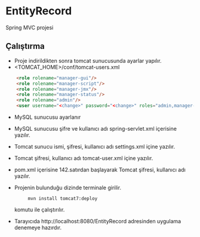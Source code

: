 # EntityRecord
Spring MVC projesi

## Çalıştırma
- Proje indirildikten sonra tomcat sunucusunda ayarlar yapılır.
- <TOMCAT_HOME>/conf/tomcat-users.xml
```html
    <role rolename="manager-gui"/>
    <role rolename="manager-script"/>
    <role rolename="manager-jmx"/>
    <role rolename="manager-status"/>
    <role rolename="admin"/>
    <user username="<change>" password="<change>" roles="admin,manager-gui,manager-script"/>
```
- MySQL sunucusu ayarlanır
- MySQL sunucusu şifre ve kullanıcı adı spring-servlet.xml içerisine yazılır.
- Tomcat sunucu ismi, şifresi, kullanıcı adı settings.xml içine yazılır.
- Tomcat şifresi, kullanıcı adı tomcat-user.xml içine yazılır.
- pom.xml içerisine 142.satırdan başlayarak Tomcat şifresi, kullanıcı adı yazılır.
- Projenin bulunduğu dizinde terminale girilir.
    
    ```console
         mvn install tomcat7:deploy
    ``` 
    komutu ile çalıştırılır.
- Tarayıcıda http://localhost:8080/EntityRecord adresinden uygulama denemeye hazırdır.
